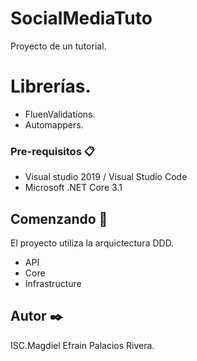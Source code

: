 # SocialMediaTuto
Proyecto de un tutorial.


# Librerías.
* FluenValidations.
* Automappers.

### Pre-requisitos 📋

* Visual studio 2019 / Visual Studio Code
* Microsoft .NET Core 3.1


## Comenzando 🚀
El proyecto utiliza la arquictectura DDD.

* API
* Core
* Infrastructure


## Autor ✒️

ISC.Magdiel Efrain Palacios Rivera.
